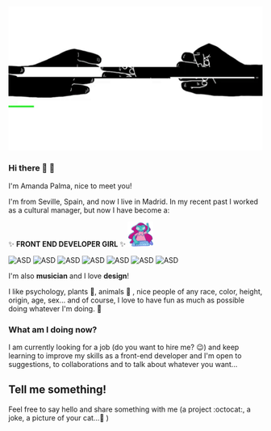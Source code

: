 <img src="/images/background.gif" width="920" />

### Hi there 👋 🌴

I'm Amanda Palma, nice to meet you!

I'm from Seville, Spain, and now I live in Madrid. In my recent past I worked as a cultural manager, but now I have become a:

✨ **FRONT END DEVELOPER GIRL** ✨
<img src="/images/devgirl.gif" width="50"/>

![ASD](https://img.shields.io/badge/Javascript-grey?logo=javascript&logoColor=yellow) ![ASD](https://img.shields.io/badge/React-blue?logo=react&logoColor=white) ![ASD](https://img.shields.io/badge/HTML5-grey?logo=html5&logoColor=orange) ![ASD](https://img.shields.io/badge/CSS3-blue?logo=css3&logoColor=white) ![ASD](https://img.shields.io/badge/Bootstrap-blueviolet?logo=bootstrap&logoColor=white) ![ASD](https://img.shields.io/badge/SASS-ff69b4?logo=SASS&logoColor=white) ![ASD](https://img.shields.io/badge/Git-red?logo=Git&logoColor=white)

I'm also **musician** and I love **design**!

I like psychology, plants 🌵, animals 🐾 , nice people of any race, color, height, origin, age, sex... and of course, I love to have fun as much as possible doing whatever I'm doing. 👯

### What am I doing now?

I am currently looking for a job (do you want to hire me? 😉) and keep learning to improve my skills as a front-end developer and I'm open to suggestions, to collaborations and to talk about whatever you want...

## Tell me something!

Feel free to say hello and share something with me (a project :octocat:, a joke, a picture of your cat...💬 )
